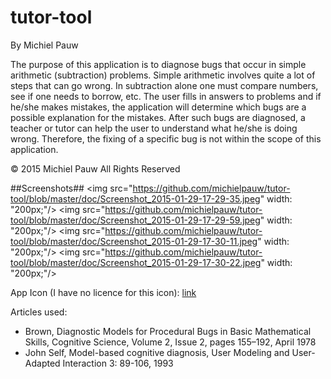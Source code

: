# tutor-tool

By Michiel Pauw

The purpose of this application is to diagnose bugs that occur in simple arithmetic (subtraction) problems. Simple arithmetic involves quite a lot of steps that can go wrong. In subtraction alone one must compare numbers, see if one needs to borrow, etc. The user fills in answers to problems and if he/she makes mistakes, the application will determine which bugs are a possible explanation for the mistakes. After such bugs are diagnosed, a teacher or tutor can help the user to understand what he/she is doing wrong. Therefore, the fixing of a specific bug is not within the scope of this application. 

© 2015 Michiel Pauw All Rights Reserved

##Screenshots##
<img src="https://github.com/michielpauw/tutor-tool/blob/master/doc/Screenshot_2015-01-29-17-29-35.jpeg" width: "200px;"/>
<img src="https://github.com/michielpauw/tutor-tool/blob/master/doc/Screenshot_2015-01-29-17-29-59.jpeg" width: "200px;"/>
<img src="https://github.com/michielpauw/tutor-tool/blob/master/doc/Screenshot_2015-01-29-17-30-11.jpeg" width: "200px;"/>
<img src="https://github.com/michielpauw/tutor-tool/blob/master/doc/Screenshot_2015-01-29-17-30-22.jpeg" width: "200px;"/>

App Icon (I have no licence for this icon): [link](https://www.iconfinder.com/icons/360887/addition_business_buy_calculation_cash_chart_currency_diagram_division_dollar_ecommerce_finance_financial_internet_marketing_maths_money_mulplying_office_online_payment_price_sale_seo_shop_shopping_statistics_subtraction_web_icon)

Articles used:
- Brown, Diagnostic Models for Procedural Bugs in Basic Mathematical Skills, Cognitive Science, Volume 2, Issue 2, pages 155–192, April 1978
- John Self, Model-based cognitive diagnosis, User Modeling and User-Adapted Interaction 3: 89-106, 1993
